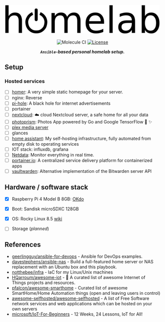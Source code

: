 <div align="center">

<h1>
    <img width="500" align="center" src="assets/homelab-logo.svg">
</h1>

![Molecule CI](https://img.shields.io/github/workflow/status/lento234/homelab/CI?style=flat-square)
[![License](https://img.shields.io/badge/license-MIT-blue?style=flat-square&labelColor=000000)](#license)

***`Ansible`-based personal homelab setup.***

</div>

## Setup

### Hosted services

* [ ] [homer](https://github.com/bastienwirtz/homer): A very simple static homepage for your server.
* [ ] nginx: Reverse
* [ ] [pi-hole](https://github.com/pi-hole/pi-hole): A black hole for internet advertisements
* [ ] portainer
* [ ] [nextcloud](https://github.com/nextcloud/server): :cloud: cloud Nextcloud server, a safe home for all your data
* [ ] [photoprism](https://github.com/photoprism/photoprism):  Photos App powered by Go and Google TensorFlow :rainbow: :sparkles:
* [ ] [plex media server](https://hub.docker.com/r/linuxserver/plex)
* [ ] glances
* [ ] [home assistant](https://github.com/khuedoan/homelab): My self-hosting infrastructure, fully automated from empty disk to operating services
* [ ] IOT stack: influxdb, grafana
* [ ] [Netdata](https://www.netdata.cloud/): Monitor everything in real time.
* [ ] [portainer.io](https://www.portainer.io/): A centralized service delivery platform for containerized apps
* [ ] [vaultwarden](https://github.com/dani-garcia/vaultwarden): Alternative implementation of the Bitwarden server API

## Hardware / software stack

* [x] Raspberry Pi 4 Model B 8GB: [OKdo](https://www.okdo.com/p/okdo-raspberry-pi-4-8gb-model-b-starter-kit/)
* [x] Boot: Sandisk microSDXC 128GB
* [x] OS: Rocky Linux 8.5 [wiki](https://wiki.rockylinux.org/en/special-interest-groups/alt-arch/raspberry-pi)
* [ ] Storage (*planned*)


## References

* [geerlingguy/ansible-for-devops](https://github.com/geerlingguy/ansible-for-devops) - Ansible for DevOps examples.
* [davestephens/ansible-nas](https://github.com/davestephens/ansible-nas) - Build a full-featured home server or NAS replacement with an Ubuntu box and this playbook.
* [notthebee/infra](https://github.com/notthebee/infra) - IaC for my Linux/Unix machines
* [HQarroum/awesome-iot](https://github.com/HQarroum/awesome-iot) - :robot: A curated list of awesome Internet of Things projects and resources.
* [pfalcon/awesome-smarthome](https://github.com/pfalcon/awesome-smarthome) -  Curated list of awesome SmartHome/Home Automation things (open and leaving users in control)
* [awesome-selfhosted/awesome-selfhosted](https://github.com/awesome-selfhosted/awesome-selfhosted) - A list of Free Software network services and web applications which can be hosted on your own servers
* [microsoft/IoT-For-Beginners](https://github.com/microsoft/IoT-For-Beginners) - 12 Weeks, 24 Lessons, IoT for All!
